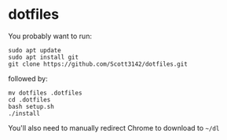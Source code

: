 # dotfiles

You probably want to run:

```
sudo apt update
sudo apt install git
git clone https://github.com/Scott3142/dotfiles.git
```

followed by:

```
mv dotfiles .dotfiles
cd .dotfiles
bash setup.sh
./install
```

You'll also need to manually redirect Chrome to download to `~/dl`
